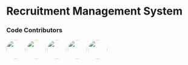 # Recruitment Management System

### Code Contributors
<div>
<img style="width: 50px; border-radius:50%;" src="https://avatars.githubusercontent.com/u/56800201?v=4" />
<img style="width: 50px; border-radius:50%;" src="https://avatars.githubusercontent.com/u/103934926?v=4" />
<img style="width: 50px; border-radius:50%;" src="https://avatars.githubusercontent.com/u/59276235?v=4" />
<img style="width: 50px; border-radius:50%;" src="https://avatars.githubusercontent.com/u/72802135?v=4" />
<img style="width: 50px; border-radius:50%;" src="https://avatars.githubusercontent.com/u/84230733?v=4" />
</div>
